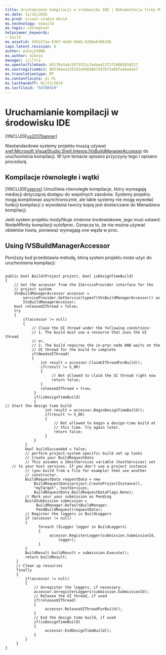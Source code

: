 ```yaml
---
title: Uruchamianie kompilacji w środowisku IDE | Dokumentacja firmy Microsoft
ms.date: 11/15/2016
ms.prod: visual-studio-dev14
ms.technology: msbuild
ms.topic: conceptual
helpviewer_keywords:
- build
ms.assetid: 936317aa-63b7-4eb0-b9db-b260a0306196
caps.latest.revision: 8
author: mikejo5000
ms.author: mikejo
manager: jillfra
ms.openlocfilehash: b5176a3a8c5575521c3adaea13f1f1b862010217
ms.sourcegitcommit: 8b538eea125241e9d6d8b7297b72a66faa9a4a47
ms.translationtype: MT
ms.contentlocale: pl-PL
ms.lasthandoff: 01/23/2019
ms.locfileid: "54788429"
---
```

# <a name="starting-a-build-from-within-the-ide"></a>Uruchamianie kompilacji w środowisku IDE
[!INCLUDE[vs2017banner](../includes/vs2017banner.md)]

  
Niestandardowe systemy projektu muszą używać <xref:Microsoft.VisualStudio.Shell.Interop.IVsBuildManagerAccessor> do uruchomienia kompilacji. W tym temacie opisano przyczyny tego i opisano procedurę.  
  
## <a name="parallel-builds-and-threads"></a>Kompilacje równoległe i wątki  
 [!INCLUDE[vsprvs](../includes/vsprvs-md.md)] Umożliwia równoległe kompilacje, który wymagają mediacji dotyczącej dostępu do wspólnych zasobów. Systemy projektu mogą kompilować asynchronicznie, ale takie systemy nie mogą wywołać funkcji kompilacji z wywołania tworzy kopię jest dostarczane do Menadżera kompilacji.  
  
 Jeśli system projektu modyfikuje zmienne środowiskowe, jego musi ustawić NodeAffinity kompilacji outofproc. Oznacza to, że nie można używać obiektów hosta, ponieważ wymagają one węzła w proc.  
  
## <a name="using-ivsbuildmanageraccessor"></a>Using IVSBuildManagerAccessor  
 Poniższy kod przedstawia metodę, którą system projektu może użyć do uruchomienia kompilacji:  
  
```  
  
public bool Build(Project project, bool isDesignTimeBuild)  
{  
    // Get the accessor from the IServiceProvider interface for the   
    // project system  
    IVsBuildManagerAccessor accessor =  
        serviceProvider.GetService(typeof(SVsBuildManagerAccessor)) as     
        IVsBuildManagerAccessor;  
    bool releaseUIThread = false;  
    try  
    {  
        if(accessor != null)  
        {  
            // Claim the UI thread under the following conditions:  
            // 1. The build must use a resource that uses the UI thread  
            // or,  
            // 2. The build requires the in-proc node AND waits on the   
            // UI thread for the build to complete  
            if(NeedsUIThread)  
            {  
                int result = accessor.ClaimUIThreadForBuild();  
                if(result != S_OK)  
                {  
                     // Not allowed to claim the UI thread right now  
                     return false;  
                }  
                releaseUIThread = true;  
             }  
             if(isDesignTimeBuild)  
             {  
// Start the design time build  
                  int result = accessor.BeginDesignTimeBuild();  
                  if(result != S_OK)  
                  {  
                      // Not allowed to begin a design-time build at  
                      // this time. Try again later.  
                      return false;  
                  }  
             }  
         }  
         bool buildSucceeded = false;  
         // perform project-system specific build set up tasks  
         // Create your BuildRequestData  
         // This assumes a IHostServices variable (hostServices) set   
   // to your host services. If you don't use a project instance   
         // (you build from a file for example) then use another   
         // constructor.  
         BuildRequestData requestData = new   
             BuildRequestData(project.CreateProjectInstance(),   
             "myTarget", hostServices,   
             BuildRequestData.BuildRequestDataFlags.None);  
         // Mark your your submission as Pending  
         BuildSubmission submission =  
              BuildManager.DefaultBuildManager.  
              PendBuildRequest(requestData);  
         // Register the loggers in BuildLoggers  
         if (accessor != null)  
         {  
               foreach (ILogger logger in BuildLoggers)  
               {  
                    accessor.RegisterLogger(submission.SubmissionId,   
                        logger);  
               }  
         }  
         BuildResult buildResult = submission.Execute();  
         return buildResult;  
     }  
     // Clean up resources  
     finally  
     {  
         if(accessor != null)  
         {  
             // Unregister the loggers, if necessary.  
             accessor.UnregisterLoggers(submission.SubmissionId);  
             // Release the UI thread, if used  
             if(releaseUIThread)  
             {  
                  accessor.ReleaseUIThreadForBuild();  
             }  
             // End the design time build, if used  
             if(isDesignTimeBuild)  
             {  
                  accessor.EndDesignTimeBuild();  
             }  
         }  
     }  
}  
  
```
